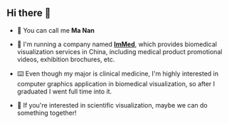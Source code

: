## Hi there 👋

- 🤗 You can call me **Ma Nan**

- 💼 I'm running a company named [**ImMed**](https://www.behance.net/omoolab), which provides biomedical visualization services in China, including medical product promotional videos, exhibition brochures, etc.

- ⌨️ Even though my major is clinical medicine, I'm highly interested in computer graphics application in biomedical visualization, so after I graduated I went full time into it. 

- 🤝 If you're interested in scientific visualization, maybe we can do something together!
